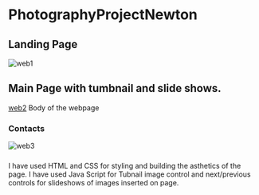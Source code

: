# PhotographyProjectNewton
## Landing Page
![web1](https://user-images.githubusercontent.com/15029148/194410332-fd01650d-6a14-4a91-a0b3-fcd594385dae.png)

## Main Page with tumbnail and slide shows.
[web2](https://user-images.githubusercontent.com/15029148/194411403-1fa90580-1d45-4ac3-a65f-9ac57119ba0c.png)
Body of the webpage


### Contacts
![web3](https://user-images.githubusercontent.com/15029148/194410410-2c5c793d-fe93-4d1b-a37a-02032c80f6df.png)

###
I have used HTML and CSS for styling and building the asthetics of the page.
I have used Java Script for Tubnail image control and next/previous controls for slideshows of images inserted on page.
